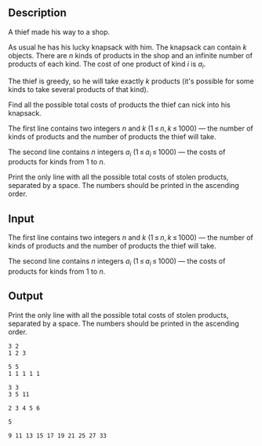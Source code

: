 ## Description

<div><p>A thief made his way to a shop.</p><p>As usual he has his lucky knapsack with him. The knapsack can contain <span class="tex-span"><i>k</i></span> objects. There are <span class="tex-span"><i>n</i></span> kinds of products in the shop and an infinite number of products of each kind. The cost of one product of kind <span class="tex-span"><i>i</i></span> is <span class="tex-span"><i>a</i><sub class="lower-index"><i>i</i></sub></span>.</p><p>The thief is greedy, so he will take exactly <span class="tex-span"><i>k</i></span> products (it's possible for some kinds to take several products of that kind).</p><p>Find all the possible total costs of products the thief can nick into his knapsack.</p></div><div class="input-specification"><p>The first line contains two integers <span class="tex-span"><i>n</i></span> and <span class="tex-span"><i>k</i></span> (<span class="tex-span">1 ≤ <i>n</i>, <i>k</i> ≤ 1000</span>) — the number of kinds of products and the number of products the thief will take.</p><p>The second line contains <span class="tex-span"><i>n</i></span> integers <span class="tex-span"><i>a</i><sub class="lower-index"><i>i</i></sub></span> (<span class="tex-span">1 ≤ <i>a</i><sub class="lower-index"><i>i</i></sub> ≤ 1000</span>) — the costs of products for kinds from <span class="tex-span">1</span> to <span class="tex-span"><i>n</i></span>.</p></div><div class="output-specification"><p>Print the only line with all the possible total costs of stolen products, separated by a space. The numbers should be printed in the ascending order.</p></div>

## Input

<p>The first line contains two integers <span class="tex-span"><i>n</i></span> and <span class="tex-span"><i>k</i></span> (<span class="tex-span">1 ≤ <i>n</i>, <i>k</i> ≤ 1000</span>) — the number of kinds of products and the number of products the thief will take.</p><p>The second line contains <span class="tex-span"><i>n</i></span> integers <span class="tex-span"><i>a</i><sub class="lower-index"><i>i</i></sub></span> (<span class="tex-span">1 ≤ <i>a</i><sub class="lower-index"><i>i</i></sub> ≤ 1000</span>) — the costs of products for kinds from <span class="tex-span">1</span> to <span class="tex-span"><i>n</i></span>.</p>

## Output

<p>Print the only line with all the possible total costs of stolen products, separated by a space. The numbers should be printed in the ascending order.</p>





```input1
3 2
1 2 3

```




```input2
5 5
1 1 1 1 1

```




```input3
3 3
3 5 11

```




```output1
2 3 4 5 6

```




```output2
5

```




```output3
9 11 13 15 17 19 21 25 27 33

```


